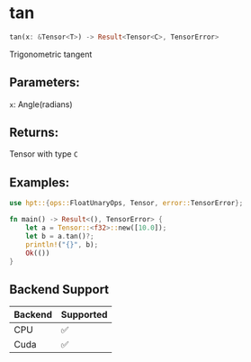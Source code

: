 # tan
```rust
tan(x: &Tensor<T>) -> Result<Tensor<C>, TensorError>
```
Trigonometric tangent
## Parameters:
`x`: Angle(radians)
## Returns:
Tensor with type `C`
## Examples:
```rust
use hpt::{ops::FloatUnaryOps, Tensor, error::TensorError};

fn main() -> Result<(), TensorError> {
    let a = Tensor::<f32>::new([10.0]);
    let b = a.tan()?;
    println!("{}", b);
    Ok(())
}
```
## Backend Support
| Backend | Supported |
|---------|-----------|
| CPU     | ✅         |
| Cuda    | ✅        |